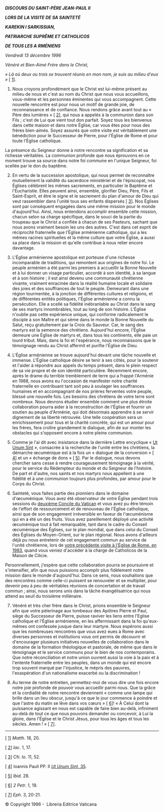 ***DISCOURS DU SAINT-PÈRE JEAN-PAUL II***

***LORS DE LA VISITE DE SA SAINTETÉ***

***KAREKIN I SARKISSIAN,***

***PATRIARCHE SUPRÊME ET CATHOLICOS***

***DE TOUS LES A*** ***RMÉNIENS***

*Vendredi 13 décembre 1996*

*Vénéré et Bien-Aimé Frère dans le Christ,*

*« Là où deux ou trois se trouvent réunis en mon nom, je suis au milieu d'eux »* [ [1](#_ftn1 "")].

1. Nous croyons profondément que le Christ est lui-même présent au milieu de nous et c'est au nom du Christ que nous vous accueillons, vous-même et les personnes éminentes qui vous accompagnent. Cette nouvelle rencontre est pour nous un motif de grande joie, de reconnaissance et de confiance. Nous rendons grâce avant tout au « Père des lumières » [ [2](#_ftn2 "")], qui nous a appelés à la communion dans son Fils ; c'est de Lui que vient tout don parfait. Soyez tous les bienvenus dans cette maison et dans notre Église, car vous êtes pour nous des frères bien-aimés. Soyez assurés que votre visite est véritablement une bénédiction pour le Successeur de Pierre, pour l'Église de Rome et pour toute l'Église catholique.

La présence du Seigneur donne à notre rencontre sa signification et sa richesse véritables. La communion profonde que nous éprouvons en ce moment trouve sa source dans notre foi commune en l'unique Seigneur, foi scellée par le don du baptême.

2. En vertu de la succession apostolique, qui nous permet de reconnaître mutuellement la validité du sacerdoce ministériel et de l'épiscopat, nos Églises célèbrent les mêmes sacrements, en particulier le Baptême et l'Eucharistie. Elles peuvent ainsi, ensemble, glorifier Dieu, Père, Fils et Saint-Esprit, et être le signe et le sacrement du plan d'amour de Dieu qui veut rassembler dans l'unité tous ses enfants dispersés [ [3](#_ftn3 "")]. Nos Églises sont par conséquent engagées dans une même mission pour le monde d'aujourd'hui. Ainsi, nous entendons accomplir ensemble cette mission, chacun selon sa charge spécifique, dans le souci de la partie du troupeau que le Christ a confiée à chacun de ses Pasteurs, sachant que nous avons vraiment besoin les uns des autres. C'est dans cet esprit de réciprocité fraternelle que l'Église arménienne catholique, qui a les mêmes racines spirituelles et la même culture que votre Église, a aussi sa place dans la mission et qu'elle contribue à nous relier encore davantage.

3. L'Église arménienne apostolique est porteuse d'une richesse incomparable de traditions, qui remontent aux origines de notre foi. Le peuple arménien a été parmi les premiers à accueillir la Bonne Nouvelle et à lui donner un visage particulier, accordé à son identité, à sa langue et à son histoire ; il est ainsi devenu une communauté chrétienne vivante, vraiment enracinée dans la réalité humaine locale et solidaire des joies et des souffrances de tout le peuple. Demeurant dans une région tourmentée, à la jonction de différentes cultures et religions, et de différentes entités politiques, l'Église arménienne a connu la persécution. Elle a scellé sa fidélité inébranlable au Christ dans le sang de ses martyrs innombrables, tout au long de son histoire. L'Église n'oublie pas cette expérience unique, qui conforme radicalement le disciple à son Maître et qui sème dans le monde la Bonne Nouvelle du Salut, reçu gratuitement par la Croix du Sauveur. Car, le sang des martyrs est la semence des chrétiens. Aujourd'hui encore, l'Église demeure une Église de martyrs et, dans tous les continents, elle paie un lourd tribut. Mais, dans la foi et l'espérance, nous reconnaissons que le témoignage rendu au Christ affermit et purifie l'Église de Dieu.

4. L'Église arménienne se trouve aujourd'hui devant une tâche nouvelle et immense. L'Église catholique désire se tenir à ses côtés, pour la soutenir et l'aider à répondre aux appels du temps présent, dans le plein respect de sa vie propre et de son identité particulière. Récemment encore, après le drame du terrible tremblement de terre qui a frappé l'Arménie en 1988, nous avons eu l'occasion de manifester notre charité fraternelle en contribuant tant soit peu à soulager les souffrances humaines et en accompagnant de nos prières ferventes votre peuple, blessé une nouvelle fois. Les besoins des chrétiens de votre terre sont nombreux. Nous devrons étudier ensemble comment une plus étroite collaboration pourra aider à la reconstruction de l'Église et fournir un soutien au peuple d'Arménie, qui doit désormais apprendre à se servir dignement de sa liberté retrouvée. Une telle coopération sera un enrichissement pour tous et la charité concrète, qui est un amour pour les frères, fera croître grandement le dialogue, afin de sur monter les obstacles qui s'opposent encore à notre pleine communion.

5. Comme je l'ai dit avec insistance dans la dernière Lettre encyclique « [Ut Unum Sint](http://www.vatican.va/edocs/FRA0080/_INDEX.HTM) », consacrée à la recherche de l'unité entre les chrétiens, la démarche œcuménique est à la fois un « dialogue de la conversion » [ [4](#_ftn4 "")] et un « échange de dons » [ [5](#_ftn5 "")]. Par le dialogue, nous devons chercher sans cesse à rendre courageusement témoignage à la vérité, pour le service du Rédempteur du monde et du Seigneur de l'histoire. De part et d'autre, nos saints et nos martyrs nous appellent à une fidélité et à une communion toujours plus profondes, par amour pour le Corps du Christ.

6. Sainteté, vous faites partie des pionniers dans le domaine d'œcuménique. Vous avez été observateur de votre Église pendant trois sessions du [deuxième Concile du Vatican](http://www.vatican.va/archive/hist_councils/ii_vatican_council/index_fr.htm) et vous avez pu être témoin de l'effort de ressourcement et de renouveau de l'Église catholique, ainsi que de son engagement irréversible en faveur de l'œcuménisme qui en a été un des fruits. Vous avez pareillement déployé une activité œcuménique tout à fait remarquable, tant dans le cadre du Conseil œcuménique des Églises, sur le plan mondial, que dans celui du Conseil des Églises du Moyen-Orient, sur le plan régional. Nous avons d'ailleurs déjà pu nous entretenir de cet engagement commun au service de l'unité chrétienne, lors de [votre précédente visite à l'Église de Rome, en 1983](http://www.vatican.va/holy_father/john_paul_ii/speeches/1983/april/documents/hf_jp-ii_spe_19830416_catholicos-karekin-ii_fr.html), quand vous veniez d'accéder à la charge de Catholicos de la Maison de Cilicie.

Personnellement, j'espère que cette collaboration pourra se poursuivre et s'intensifier, afin que nous puissions accomplir plus fidèlement notre mission dans le monde d'aujourd'hui. Dans ce sens, nous souhaitons que des rencontres comme celle-ci puissent se renouveler et se multiplier, pour devenir peu à peu de véritables réunions de concertation et de travail commun ; ainsi, nous serons unis dans la tâche évangélisatrice qui nous attend au seuil du troisième millénaire.

7. Vénéré et très cher frère dans le Christ, prions ensemble le Seigneur afin que votre pèlerinage aux tombeaux des Apôtres Pierre et Paul, siège du Successeur de Pierre, puisse raviver les liens entre l'Eglise catholique et l'Église arménienne, en les affermissant dans la foi qu'eux-mêmes ont confessée jusque dans leur martyre. Nous espérons aussi que les nombreuses rencontres que vous avez eues à Rome avec diverses personnes et institutions vous ont permis de découvrir et d'encourager plusieurs initiatives nouvelles de collaboration dans le domaine de la formation théologique et pastorale, de même que dans le témoignage et le service communs pour le bien de nos contemporains. Que notre réconciliation et notre union ouvrent aussi la voie à la paix et à l'entente fraternelle entre les peuples, dans un monde qui est encore trop souvent marqué par l'injustice, le mépris des pauvres, l'exaspération d'un nationalisme exacerbé ou la discrimination !

8. Au terme de notre entretien, permettez-moi de vous dire une fois encore notre joie profonde de pouvoir vous accueillir parmi nous. Que la grâce et la cordialité de notre rencontre deviennent « comme une lampe qui brille dans un lieu obscur, jusqu'à ce que le jour commence à poindre et que l'astre du matin se lève dans vos cœurs » [ [6](#_ftn6 "")]! « À Celui dont la puissance agissant en nous est capable de faire bien au-delà, infiniment au-delà de tout ce que nous pouvons demander ou concevoir, à Lui la gloire, dans l'Église et le Christ Jésus, pour tous les âges et tous les siècles. Amen ! » [ [7](#_ftn7 "")].

* * *

[ [1](#_ftnref1 "")] *Matth*. 18, 20.

[ [2](#_ftnref2 "")] *Iac*. 1, 17.

[ [3](#_ftnref3 "")] Cfr. *Io*. 11, 52.

[ [4](#_ftnref4 "")] Ioannis Pauli PP. II [*Ut Unum Sint*, 35](http://www.vatican.va/edocs/FRA0080/__P9.HTM).

[ [5](#_ftnref5 "")] *Ibid*. 28.

[ [6](#_ftnref6 "")] *2 Petr*. 1, 19.

[ [7](#_ftnref7 "")] *Eph*. 3, 20-21.

© Copyright 1996 -  Libreria Editrice Vaticana
